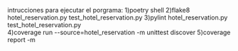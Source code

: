  intrucciones para ejecutar el porgrama:
 1)poetry shell
 2)flake8 hotel_reservation.py test_hotel_reservation.py
 3)pylint hotel_reservation.py test_hotel_reservation.py   
4)coverage run --source=hotel_reservation -m unittest discover 
5)coverage report -m